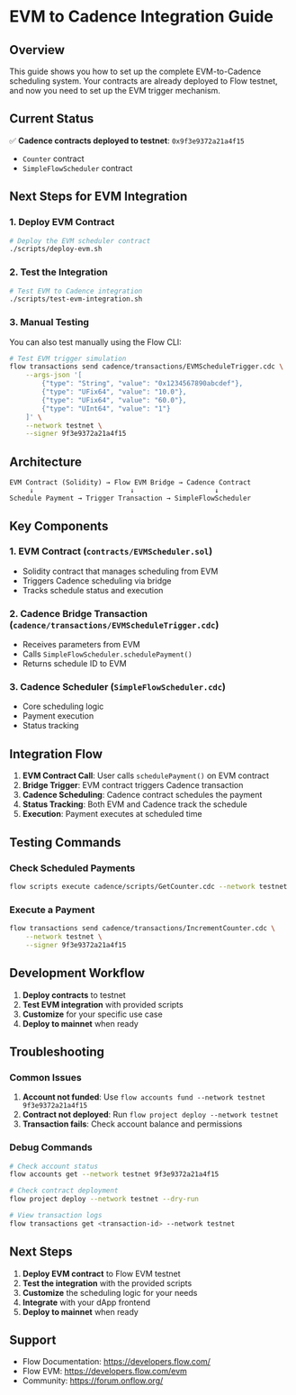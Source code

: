 # EVM to Cadence Integration Guide

## Overview

This guide shows you how to set up the complete EVM-to-Cadence scheduling system. Your contracts are already deployed to Flow testnet, and now you need to set up the EVM trigger mechanism.

## Current Status

✅ **Cadence contracts deployed to testnet**: `0x9f3e9372a21a4f15`

-   `Counter` contract
-   `SimpleFlowScheduler` contract

## Next Steps for EVM Integration

### 1. Deploy EVM Contract

```bash
# Deploy the EVM scheduler contract
./scripts/deploy-evm.sh
```

### 2. Test the Integration

```bash
# Test EVM to Cadence integration
./scripts/test-evm-integration.sh
```

### 3. Manual Testing

You can also test manually using the Flow CLI:

```bash
# Test EVM trigger simulation
flow transactions send cadence/transactions/EVMScheduleTrigger.cdc \
    --args-json '[
        {"type": "String", "value": "0x1234567890abcdef"},
        {"type": "UFix64", "value": "10.0"},
        {"type": "UFix64", "value": "60.0"},
        {"type": "UInt64", "value": "1"}
    ]' \
    --network testnet \
    --signer 9f3e9372a21a4f15
```

## Architecture

```
EVM Contract (Solidity) → Flow EVM Bridge → Cadence Contract
     ↓                        ↓                    ↓
Schedule Payment → Trigger Transaction → SimpleFlowScheduler
```

## Key Components

### 1. EVM Contract (`contracts/EVMScheduler.sol`)

-   Solidity contract that manages scheduling from EVM
-   Triggers Cadence scheduling via bridge
-   Tracks schedule status and execution

### 2. Cadence Bridge Transaction (`cadence/transactions/EVMScheduleTrigger.cdc`)

-   Receives parameters from EVM
-   Calls `SimpleFlowScheduler.schedulePayment()`
-   Returns schedule ID to EVM

### 3. Cadence Scheduler (`SimpleFlowScheduler.cdc`)

-   Core scheduling logic
-   Payment execution
-   Status tracking

## Integration Flow

1. **EVM Contract Call**: User calls `schedulePayment()` on EVM contract
2. **Bridge Trigger**: EVM contract triggers Cadence transaction
3. **Cadence Scheduling**: Cadence contract schedules the payment
4. **Status Tracking**: Both EVM and Cadence track the schedule
5. **Execution**: Payment executes at scheduled time

## Testing Commands

### Check Scheduled Payments

```bash
flow scripts execute cadence/scripts/GetCounter.cdc --network testnet
```

### Execute a Payment

```bash
flow transactions send cadence/transactions/IncrementCounter.cdc \
    --network testnet \
    --signer 9f3e9372a21a4f15
```

## Development Workflow

1. **Deploy contracts** to testnet
2. **Test EVM integration** with provided scripts
3. **Customize** for your specific use case
4. **Deploy to mainnet** when ready

## Troubleshooting

### Common Issues

1. **Account not funded**: Use `flow accounts fund --network testnet 9f3e9372a21a4f15`
2. **Contract not deployed**: Run `flow project deploy --network testnet`
3. **Transaction fails**: Check account balance and permissions

### Debug Commands

```bash
# Check account status
flow accounts get --network testnet 9f3e9372a21a4f15

# Check contract deployment
flow project deploy --network testnet --dry-run

# View transaction logs
flow transactions get <transaction-id> --network testnet
```

## Next Steps

1. **Deploy EVM contract** to Flow EVM testnet
2. **Test the integration** with the provided scripts
3. **Customize** the scheduling logic for your needs
4. **Integrate** with your dApp frontend
5. **Deploy to mainnet** when ready

## Support

-   Flow Documentation: https://developers.flow.com/
-   Flow EVM: https://developers.flow.com/evm
-   Community: https://forum.onflow.org/
